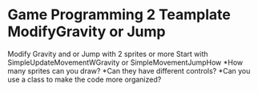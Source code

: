 # Game Programming 2 Teamplate ModifyGravity or Jump
Modify Gravity and or Jump with 2 sprites or more
Start with SimpleUpdateMovementWGravity or SimpleMovementJumpHow 
*How many sprites can you draw?
*Can they have different controls?
*Can you use a class to make the code more organized?
